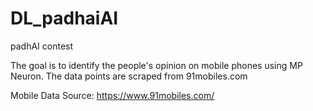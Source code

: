 # DL_padhaiAI
padhAI contest


The goal is to identify the people's opinion on mobile phones using MP Neuron. The data points are scraped from 91mobiles.com

Mobile Data Source: https://www.91mobiles.com/

